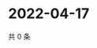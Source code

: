 # 2022-04-17

共 0 条

<!-- BEGIN WEIBO -->
<!-- 最后更新时间 Sun Apr 17 2022 23:15:26 GMT+0800 (China Standard Time) -->

<!-- END WEIBO -->
